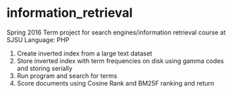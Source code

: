 # information_retrieval
Spring 2016
Term project for search engines/information retrieval course at SJSU
Language: PHP

1. Create inverted index from a large text dataset
2. Store inverted index with term frequencies on disk using gamma codes and storing serially
3. Run program and search for terms
4. Score documents using Cosine Rank and BM25F ranking and return
